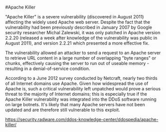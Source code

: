 #Apache Killer

"Apache Killer" is a severe vulnerability (discovered in August 2011) affecting the widely used Apache web server. Despite the fact that the vulnerability had been previously described in January 2007 by Google security researcher Michal Zalewski, it was only patched in Apache version 2.2.20 (released a week after knowledge of the vulnerability was public in August 2011), and version 2.2.21 which presented a more effective fix.

The vulnerability allowed an attacker to send a request to an Apache server to retrieve URL content in a large number of overlapping "byte ranges" or chunks, effectively causing the server to run out of useable memory - resulting in a denial-of-service condition.

According to a June 2012 survey conducted by Netcraft, nearly two thirds of all Internet domains use Apache. Given how widespread the use of Apache is, such a critical vulnerability left unpatched would prove a serious threat to the majority of Internet domains; this is especially true if the Apache Killer vulnerability was integrated into the DDoS software running on large botnets. It's likely that many Apache servers have not been updated and are therefore still vulnerable to this exploit.

<https://security.radware.com/ddos-knowledge-center/ddospedia/apache-killer/>